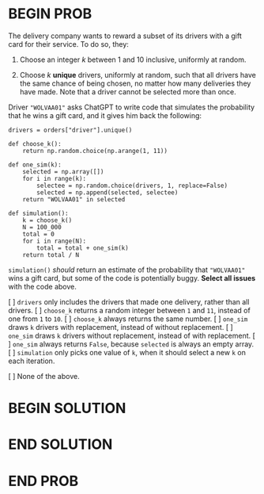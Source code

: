 # BEGIN PROB

The delivery company wants to reward a subset of its drivers with a gift
card for their service. To do so, they:

1.  Choose an integer $k$ between 1 and 10 inclusive, uniformly at
    random.

2.  Choose $k$ **unique** drivers, uniformly at random, such that all
    drivers have the same chance of being chosen, no matter how many
    deliveries they have made. Note that a driver cannot be selected
    more than once.

Driver `"WOLVAA01"` asks ChatGPT to write code that simulates the
probability that he wins a gift card, and it gives him back the
following:

    drivers = orders["driver"].unique()

    def choose_k():
        return np.random.choice(np.arange(1, 11))

    def one_sim(k):
        selected = np.array([])
        for i in range(k):
            selectee = np.random.choice(drivers, 1, replace=False)
            selected = np.append(selected, selectee)
        return "WOLVAA01" in selected

    def simulation():
        k = choose_k()
        N = 100_000
        total = 0
        for i in range(N):
            total = total + one_sim(k)
        return total / N

`simulation()` *should* return an estimate of the probability that
`"WOLVAA01"` wins a gift card, but some of the code is potentially
buggy. **Select all issues** with the code above.

[ ] `drivers` only includes the drivers that made one delivery, rather than all drivers.
[ ] `choose_k` returns a random integer between `1` and `11`, instead of one from `1` to `10`.
[ ] `choose_k` always returns the same number.
[ ] `one_sim` draws `k` drivers with replacement, instead of without replacement.
[ ] `one_sim` draws `k` drivers without replacement, instead of with replacement.
[ ] `one_sim` always returns `False`, because `selected` is always an empty array.
[ ] `simulation` only picks one value of `k`, when it should select a new `k` on each iteration.

[ ] None of the above.

# BEGIN SOLUTION

# END SOLUTION

# END PROB